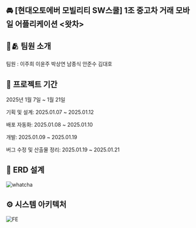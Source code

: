 ## 🚘 [현대오토에버 모빌리티 SW스쿨] 1조 중고차 거래 모바일 어플리케이션 <왓차>

## 👥🫂 팀원 소개

 팀원 : 이주희 이윤주 박상연 남종식 안준수 김대호

## 📆 프로젝트 기간 

2025년 1월 7일 ~ 1월 21일  

기획 및 설계: 2025.01.07 ~ 2025.01.12  

배포 자동화: 2025.01.08 ~ 2025.01.10  

개발: 2025.01.09 ~ 2025.01.19  

버그 수정 및 산출물 정리: 2025.01.19 ~ 2025.01.21  



## 🎨 ERD 설계
  
![whatcha](https://github.com/user-attachments/assets/8a2be9ce-34a6-4927-857e-8b443fcbcbc7)



## ⚙️ 시스템 아키텍처
  
![FE](https://github.com/user-attachments/assets/707e5644-a44f-4edd-8fdc-f03855b9ec2e)
